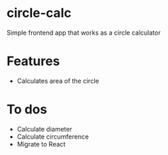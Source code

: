 # circle-calc
Simple frontend app that works as a circle calculator

# Features
* Calculates area of the circle

# To dos
* Calculate diameter
* Calculate circumference
* Migrate to React
